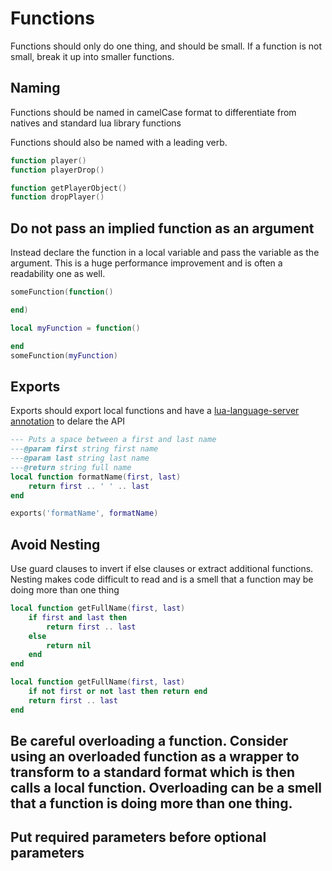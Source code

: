 # Functions

Functions should only do one thing, and should be small. If a function is not small, break it up into smaller functions.

## Naming
Functions should be named in camelCase format to differentiate from natives and standard lua library functions

Functions should also be named with a leading verb.

```lua title="BAD"
function player()
function playerDrop()
```
```lua title="GOOD"
function getPlayerObject()
function dropPlayer()
```

## Do not pass an implied function as an argument
Instead declare the function in a local variable and pass the variable as the argument. This is a huge performance improvement and is often a readability one as well.

```lua title="BAD"
someFunction(function()

end)
```
```lua title="GOOD"
local myFunction = function()

end
someFunction(myFunction)
```

## Exports
Exports should export local functions and have a [lua-language-server annotation](https://github.com/sumneko/lua-language-server/wiki/Annotations) to delare the API
```lua
--- Puts a space between a first and last name
---@param first string first name
---@param last string last name
---@return string full name
local function formatName(first, last)
    return first .. ' ' .. last
end

exports('formatName', formatName)
```

## Avoid Nesting
Use guard clauses to invert if else clauses or extract additional functions. Nesting makes code difficult to read and is a smell that a function may be doing more than one thing
```lua title="BAD"
local function getFullName(first, last)
    if first and last then
        return first .. last
    else
        return nil
    end
end
```
```lua title="GOOD"
local function getFullName(first, last)
    if not first or not last then return end
    return first .. last
end
```

## Be careful overloading a function. Consider using an overloaded function as a wrapper to transform to a standard format which is then calls a local function. Overloading can be a smell that a function is doing more than one thing.

## Put required parameters before optional parameters
